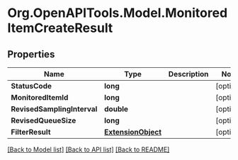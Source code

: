 # Org.OpenAPITools.Model.MonitoredItemCreateResult

## Properties

Name | Type | Description | Notes
------------ | ------------- | ------------- | -------------
**StatusCode** | **long** |  | [optional] 
**MonitoredItemId** | **long** |  | [optional] 
**RevisedSamplingInterval** | **double** |  | [optional] 
**RevisedQueueSize** | **long** |  | [optional] 
**FilterResult** | [**ExtensionObject**](ExtensionObject.md) |  | [optional] 

[[Back to Model list]](../README.md#documentation-for-models) [[Back to API list]](../README.md#documentation-for-api-endpoints) [[Back to README]](../README.md)


